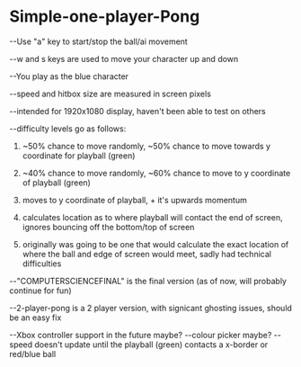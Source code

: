 # Simple-one-player-Pong
--Use "a" key to start/stop the ball/ai movement

--w and s keys are used to move your character up and down

--You play as the blue character

--speed and hitbox size are measured in screen pixels

--intended for 1920x1080 display, haven't been able to test on others

--difficulty levels go as follows:

1. ~50% chance to move randomly, ~50% chance to move towards y coordinate for playball (green)

3. ~40% chance to move randomly, ~60% chance to move to y coordinate of playball (green)

5. moves to y coordinate of playball, + it's upwards momentum

7. calculates location as to where playball will contact the end of screen, ignores bouncing off the bottom/top of screen

9. originally was going to be one that would calculate the exact location of where the ball and edge of screen would meet, sadly had technical difficulties


--"COMPUTERSCIENCEFINAL" is the final version (as of now, will probably continue for fun)

--2-player-pong is a 2 player version, with signicant ghosting issues, should be an easy fix

--Xbox controller support in the future maybe?
--colour picker maybe?
--speed doesn't update until the playball (green) contacts a x-border or red/blue ball
